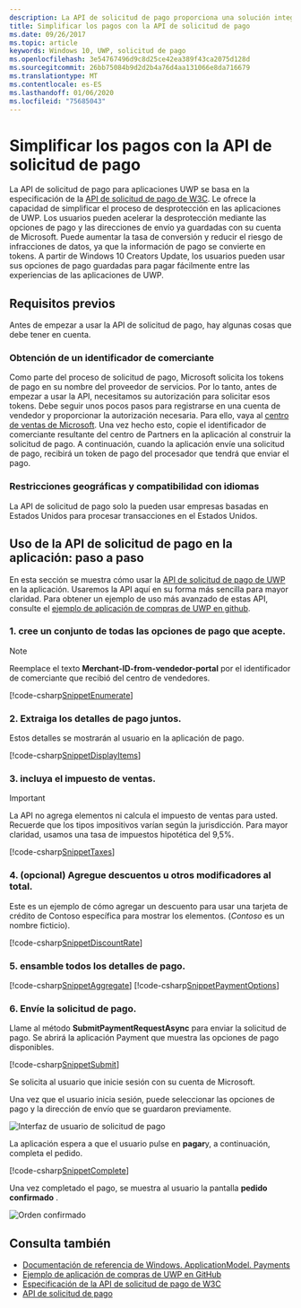 ```yaml
---
description: La API de solicitud de pago proporciona una solución integrada para que las aplicaciones UWP omitan el proceso de solicitar a un usuario que escriba la información de pago y seleccione métodos de envío.
title: Simplificar los pagos con la API de solicitud de pago
ms.date: 09/26/2017
ms.topic: article
keywords: Windows 10, UWP, solicitud de pago
ms.openlocfilehash: 3e54767496d9c8d25ce42ea389f43ca2075d128d
ms.sourcegitcommit: 26bb75084b9d2d2b4a76d4aa131066e8da716679
ms.translationtype: MT
ms.contentlocale: es-ES
ms.lasthandoff: 01/06/2020
ms.locfileid: "75685043"
---
```

# <a name="simplify-payments-with-the-payment-request-api"></a>Simplificar los pagos con la API de solicitud de pago
La API de solicitud de pago para aplicaciones UWP se basa en la especificación de la [API de solicitud de pago de W3C](https://w3c.github.io/browser-payment-api/). Le ofrece la capacidad de simplificar el proceso de desprotección en las aplicaciones de UWP. Los usuarios pueden acelerar la desprotección mediante las opciones de pago y las direcciones de envío ya guardadas con su cuenta de Microsoft. Puede aumentar la tasa de conversión y reducir el riesgo de infracciones de datos, ya que la información de pago se convierte en tokens. A partir de Windows 10 Creators Update, los usuarios pueden usar sus opciones de pago guardadas para pagar fácilmente entre las experiencias de las aplicaciones de UWP.

## <a name="prerequisites"></a>Requisitos previos
Antes de empezar a usar la API de solicitud de pago, hay algunas cosas que debe tener en cuenta.

### <a name="getting-a-merchant-id"></a>Obtención de un identificador de comerciante
Como parte del proceso de solicitud de pago, Microsoft solicita los tokens de pago en su nombre del proveedor de servicios. Por lo tanto, antes de empezar a usar la API, necesitamos su autorización para solicitar esos tokens.  Debe seguir unos pocos pasos para registrarse en una cuenta de vendedor y proporcionar la autorización necesaria. Para ello, vaya al [centro de ventas de Microsoft](https://partner.microsoft.com/dashboard/registration/seller?accountprogram=uwp). Una vez hecho esto, copie el identificador de comerciante resultante del centro de Partners en la aplicación al construir la solicitud de pago. A continuación, cuando la aplicación envíe una solicitud de pago, recibirá un token de pago del procesador que tendrá que enviar el pago.

### <a name="geographic-restrictions-and-language-support"></a>Restricciones geográficas y compatibilidad con idiomas
La API de solicitud de pago solo la pueden usar empresas basadas en Estados Unidos para procesar transacciones en el Estados Unidos.

## <a name="using-the-payment-request-api-in-your-app-step-by-step"></a>Uso de la API de solicitud de pago en la aplicación: paso a paso
En esta sección se muestra cómo usar la [API de solicitud de pago de UWP](https://docs.microsoft.com/uwp/api/windows.applicationmodel.payments) en la aplicación. Usaremos la API aquí en su forma más sencilla para mayor claridad. Para obtener un ejemplo de uso más avanzado de estas API, consulte el [ejemplo de aplicación de compras de UWP en github](https://github.com/Microsoft/Windows-appsample-shopping).

### <a name="1-create-a-set-of-all-the-payment-options-that-you-accept"></a>1. cree un conjunto de todas las opciones de pago que acepte.
> [!Note]
> Reemplace el texto **Merchant-ID-from-vendedor-portal** por el identificador de comerciante que recibió del centro de vendedores.

[!code-csharp[SnippetEnumerate](./code/PaymentsApiSample/PaymentsApiSample/MainPage.xaml.cs#SnippetEnumerate)]

### <a name="2-pull-the-payment-details-together"></a>2. Extraiga los detalles de pago juntos. 

Estos detalles se mostrarán al usuario en la aplicación de pago. 

[!code-csharp[SnippetDisplayItems](./code/PaymentsApiSample/PaymentsApiSample/MainPage.xaml.cs#SnippetDisplayItems)]

### <a name="3-include-the-sales-tax"></a>3. incluya el impuesto de ventas. 

> [!Important]
> La API no agrega elementos ni calcula el impuesto de ventas para usted. Recuerde que los tipos impositivos varían según la jurisdicción. Para mayor claridad, usamos una tasa de impuestos hipotética del 9,5%.

[!code-csharp[SnippetTaxes](./code/PaymentsApiSample/PaymentsApiSample/MainPage.xaml.cs#SnippetTaxes)]

### <a name="4-optional--add-discounts-or-other-modifiers-to-the-total"></a>4. (opcional) Agregue descuentos u otros modificadores al total. 

Este es un ejemplo de cómo agregar un descuento para usar una tarjeta de crédito de Contoso específica para mostrar los elementos. (*Contoso* es un nombre ficticio).

[!code-csharp[SnippetDiscountRate](./code/PaymentsApiSample/PaymentsApiSample/MainPage.xaml.cs#SnippetDiscountRate)]

### <a name="5-assemble-all-the-payment-details"></a>5. ensamble todos los detalles de pago.

[!code-csharp[SnippetAggregate](./code/PaymentsApiSample/PaymentsApiSample/MainPage.xaml.cs#SnippetAggregate)]
[!code-csharp[SnippetPaymentOptions](./code/PaymentsApiSample/PaymentsApiSample/MainPage.xaml.cs#SnippetPaymentOptions)]

### <a name="6-submit-the-payment-request"></a>6. Envíe la solicitud de pago. 

Llame al método **SubmitPaymentRequestAsync** para enviar la solicitud de pago. Se abrirá la aplicación Payment que muestra las opciones de pago disponibles.

[!code-csharp[SnippetSubmit](./code/PaymentsApiSample/PaymentsApiSample/MainPage.xaml.cs#SnippetSubmit)]

Se solicita al usuario que inicie sesión con su cuenta de Microsoft.

Una vez que el usuario inicia sesión, puede seleccionar las opciones de pago y la dirección de envío que se guardaron previamente.

![Interfaz de usuario de solicitud de pago](./images/33.png "Interfaz de usuario de solicitud de pago")

La aplicación espera a que el usuario pulse en **pagar**y, a continuación, completa el pedido.

[!code-csharp[SnippetComplete](./code/PaymentsApiSample/PaymentsApiSample/MainPage.xaml.cs#SnippetComplete)]

Una vez completado el pago, se muestra al usuario la pantalla **pedido confirmado** .

![Orden confirmado](./images/44.png "Orden confirmado")

## <a name="see-also"></a>Consulta también
- [Documentación de referencia de Windows. ApplicationModel. Payments](https://docs.microsoft.com/uwp/api/windows.applicationmodel.payments)
- [Ejemplo de aplicación de compras de UWP en GitHub](https://github.com/Microsoft/Windows-appsample-shopping)
- [Especificación de la API de solicitud de pago de W3C](https://www.w3.org/TR/payment-request/)
- [API de solicitud de pago](https://docs.microsoft.com/microsoft-edge/dev-guide/windows-integration/payment-request-api)

